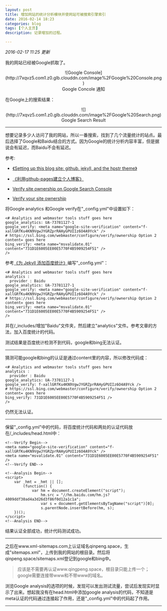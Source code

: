 ```yaml
---
layout: post
title: 增加网站的统计分析模块并使网站可被搜索引擎索引
date: 2016-02-14 18:23
categories: blog
tags: [个人主页]
description: 记录增加的过程。

---
```

_2016-02-17 11:25 更新_

我的网站已经被Google抓取了。

<Center>
![Google Console](http://7xqvz5.com1.z0.glb.clouddn.com/image%2FGoogle%20Console.png)
</center>

<center>Google Concole 通知</center>

在Google上的搜索结果：

<center>![](http://7xqvz5.com1.z0.glb.clouddn.com/image%2FGoogle%20Search.png)
</center>

<center>Google Search Result</center>

---

想要记录多少人访问了我的网站，所以一番搜索，找到了几个流量统计的站点。最后选择了Google和Baidu结合的方式。因为Google的统计分析内容丰富，但是据说会有延迟，而Baidu不会有延迟。

参考:

- [《Setting up this blog site: github, jekyll, and the hpstr theme》](http://nicolaroberts.github.io/website-setup-post/)

- [《利用github-pages建立个人博客》](http://coolshell.info/blog/2015/03/github-pages-blog.html)

- [Verify site ownership on Google Search Console](https://support.google.com/analytics/answer/1142414?hl=en)

- [Verify your site ownership](https://support.google.com/webmasters/answer/35179?hl=en)

将Google analytics 和Google verify在"_config.yml"中设置如下：

    <# Analytics and webmaster tools stuff goes here
    google_analytics: UA-73781127-1
    google_verify: <meta name="google-site-verification" content="f-xallGRfKu4KN9VgwJYGRZprRAHyGPUIIz6O4A9Yck" />
    # https://ssl.bing.com/webmaster/configure/verify/ownership Option 2 content= goes here
    bing_verify: <meta name="msvalidate.01" content="731D1E6005EE00E5770F4B5909254F51" />
    />

参考[《为 Jekyll 添加百度统计》](http://havee.me/internet/2013-07/add-baidu-analytics-for-jekyll.html)编写"_config.yml"：

    <# Analytics and webmaster tools stuff goes here
    analytics :
      provider : Baidu
    google_analytics: UA-73781127-1
    google_verify: <meta name="google-site-verification" content="f-xallGRfKu4KN9VgwJYGRZprRAHyGPUIIz6O4A9Yck" />
    # https://ssl.bing.com/webmaster/configure/verify/ownership Option 2 content= goes here
    bing_verify: <meta name="msvalidate.01" content="731D1E6005EE00E5770F4B5909254F51" />
    />

并在/_includes/增加"Baidu"文件夹，然后建立"analytics"文件。参考文章的方法，加入百度统计的代码。

测试结果是百度统计检测不到代码，google和bing无法认证。

---

猜测可能google和bing的认证是通过content里的内容，所以修改代码成：

    <# Analytics and webmaster tools stuff goes here
    analytics :
      provider : Baidu
    google_analytics: UA-73781127-1
    google_verify: f-xallGRfKu4KN9VgwJYGRZprRAHyGPUIIz6O4A9Yck />
    # https://ssl.bing.com/webmaster/configure/verify/ownership Option 2 content= goes here
    bing_verify: 731D1E6005EE00E5770F4B5909254F51 />
    />

仍然无法认证。

---

保留"_config.yml"中的代码，将百度统计代码和两处的认证代码放在/_includes/head.html中：

	<!--Verify Begin-->
	<meta name="google-site-verification" content="f-xallGRfKu4KN9VgwJYGRZprRAHyGPUIIz6O4A9Yck" />
	<meta name="msvalidate.01" content="731D1E6005EE00E5770F4B5909254F51" />
	<!--Verify END-->
	
	<!--Analysis Begin-->
	<script>
		var _hmt = _hmt || [];
			(function() {
				var hm = document.createElement("script");
					hm.src = "//hm.baidu.com/hm.js?4009ddf30ad4a3d26d3f86f0d12a1c1a";
					var s = document.getElementsByTagName("script")[0]; 
					s.parentNode.insertBefore(hm, s);
		})();
	</script>
	<!--Analysis END-->

结果认证全部成功，统计代码测试成功。

---

之后在www.xml-sitemaps.com上认证域名qinpeng.space，生成"sitemaps.xml"，上传到我的网站的根目录。然后将qinpeng.space/sitemaps.xml登记到google和bing中。
> 应该是不需要再认证www.qingpeng.space，根目录只能上传一个；google需要连接带www和不带www的域名。

浏览Google analysis的选项的时候，发现可以发出测试流量，尝试后发现实时显示了出来。想起我没有在head.html中添加google analysis的代码，不知道是meta认证的代码通过连接起了作用，还是"_config.yml"中的代码起了作用。

---










